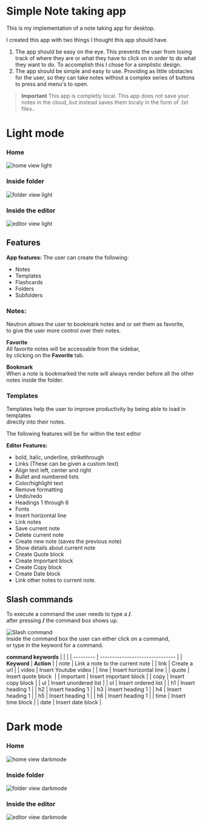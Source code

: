 # Simple Note taking app
This is my implementation of a note taking app for desktop.

I created this app with two things I thought this app should have. 
1. The app should be easy on the eye. This prevents the user from losing track of where they are or what they have to click on in order to do what they want to do. To accomplish this I chose for a simplistic design.
2. The app should be simple and easy to use. Providing as little obstacles for the user, so they can take notes without a complex series of buttons to press and menu's to open.

> **Important** This app is completly local. This app does not save your notes in the cloud, but instead saves them localy in the form of .txt files..

# Light mode
### Home
![home view light](https://github.com/VeronGoggans/Keeps/blob/main/docs/img/home-view-light.png?raw=true)
### Inside folder
![folder view light](https://github.com/VeronGoggans/Keeps/blob/main/docs/img/folder-view-light.png?raw=true)
### Inside the editor
![editor view light](https://github.com/VeronGoggans/Keeps/blob/main/docs/img/editor-view-light.png?raw=true)

## Features
**App features:**
The user can create the following:
- Notes
- Templates
- Flashcards
- Folders
- Subfolders

### Notes:
Neutron allows the user to bookmark notes and or set them as favorite,<br>
to give the user more control over their notes.<br>

**Favorite**<br>
All favorite notes will be accessable from the sidebar,<br>
by clicking on the **Favorite** tab.

**Bookmark**<br>
When a note is bookmarked the note will always render before all the other notes inside the folder. 


### Templates
Templates help the user to improve productivity by being able to load in templates<br> 
directly into their notes.


The following features will be for within the text editor

**Editor Features:**
- bold, italic, underline, strikethrough
- Links (These can be given a custom text)
- Align text left, center and right
- Bullet and numbered lists
- Color/highlight text
- Remove formatting
- Undo/redo
- Headings 1 through 6 
- Fonts
- Insert horizontal line
- Link notes
- Save current note
- Delete current note
- Create new note (saves the previous note)
- Show details about current note
- Create Quote block
- Create Important block
- Create Copy block
- Create Date block
- Link other notes to current note.

## Slash commands 
To execute a command the user needs to type a **/**.\
after pressing **/** the command box shows up.


![Slash command](https://github.com/VeronGoggans/Keeps/blob/main/docs/img/slash-commands.png?raw=true)\
Inside the command box the user can either click on a command,\
or type in the keyword for a command. 

**command keywords**
|           |                                 |
| --------- | ------------------------------- |
| **Keyword**   | **Action**                          |
| note      | Link a note to the current note |
| link      | Create a url                    |
| video     | Insert Youtube video            |
| line      | Insert horizontal line          |
| quote     | Insert quote block              |
| important | Insert important block          |
| copy      | Insert copy block               |
| ul        | Insert unordered list           |
| ol        | Insert ordered list             |
| h1        | Insert heading 1                |
| h2        | Insert heading 1                |
| h3        | Insert heading 1                |
| h4        | Insert heading 1                |
| h5        | Insert heading 1                |
| h6        | Insert heading 1                |
| time      | Insert time block               |
| date      | Insert date block               |


# Dark mode
### Home
![home view darkmode](https://github.com/VeronGoggans/Keeps/blob/main/docs/img/home-view-dark.png?raw=true)
### Inside folder
![folder view darkmode](https://github.com/VeronGoggans/Keeps/blob/main/docs/img/folder-view-dark.png?raw=true)
### Inside the editor
![editor view darkmode](https://github.com/VeronGoggans/Keeps/blob/main/docs/img/editor-view-dark.png?raw=true)
